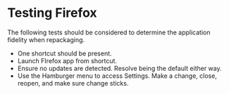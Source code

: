 # Testing Firefox

The following tests should be considered to determine the application fidelity when repackaging.

* One shortcut should be present.
* Launch FIrefox app from shortcut.  
* Ensure no updates are detected.  Resolve being the default either way.
* Use the Hamburger menu to access Settings.  Make a change, close, reopen, and make sure change sticks. 
